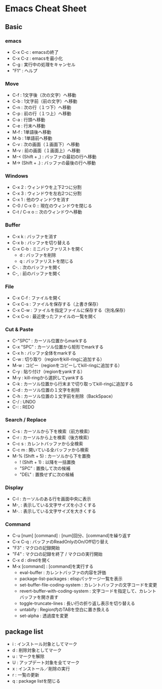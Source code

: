 # Emacs Cheat Sheet

## Basic

### emacs
- C-x C-c : emacsの終了
- C-x C-z : emacsを最小化
- C-g : 実行中の処理をキャンセル
- "F1" : ヘルプ

### Move
- C-f : 1文字後（次の文字）へ移動
- C-b : 1文字前（前の文字）へ移動
- C-n : 次の行（１つ下）へ移動
- C-p : 前の行（１つ上）へ移動
- C-a : 行頭へ移動
- C-e : 行末へ移動
- M-f : 1単語後へ移動
- M-b : 1単語前へ移動
- C-v : 次の画面（１画面下）へ移動
- M-v : 前の画面（１画面上）へ移動
- M-< (Shift + ,) : バッファの最初の行へ移動
- M-> (Shift + .) : バッファの最後の行へ移動

### Windows
- C-x 2 : ウィンドウを上下2つに分割
- C-x 3 : ウィンドウを左右2つに分割
- C-x 1 : 他のウィンドウを消す
- C-0 / C-x 0 :: 現在のウィンドウを閉じる
- C-t / C-x o :: 次のウィンドウへ移動

### Buffer
- C-x k : バッファを消す
- C-x b : バッファを切り替える
- C-x C-b : ミニバッファリストを開く
  - d : バッファを削除
  - q : バッファリストを閉じる
- C-. : 次のバッファを開く
- C-, : 前のバッファを開く

### File
- C-x C-f : ファイルを開く
- C-x C-s : ファイルを保存する（上書き保存）
- C-x C-w : ファイルを指定ファイルに保存する（別名保存）
- C-x C-o : 最近使ったファイルの一覧を開く

### Cut & Paste
- C-"SPC" : カーソル位置からmarkする
- C-x "SPC" : カーソル位置から矩形でmarkする
- C-x h : バッファ全体をmarkする
- C-w : 切り取り（regionをkill-ringに追加する）
- M-w : コピー（regionをコピーしてkill-ringに追加する）
- C-y : 貼り付け（regionをyankする）
- M-y : kill-ringから選択してyankする
- C-k : カーソル位置から行末まで切り取ってkill-ringに追加する
- C-d : カーソル位置の１文字を削除
- C-h : カーソル位置の１文字前を削除（BackSpace）
- C-/ : UNDO
- C-: : REDO

### Search / Replace
- C-s : カーソルから下を検索（前方検索）
- C-r : カーソルから上を検索（後方検索）
- C-c s : カレントバッファから全検索
- C-c m : 開いている全バッファから検索
- M-% (Shift + 5) : カーソルから下を置換
  - ! (Shift + 1) : 以降を一括置換
  - "SPC" : 置換して次の候補
  - "DEL" : 置換せずに次の候補

### Display
- C-l : カーソルのある行を画面中央に表示
- M-, : 表示している文字サイズを小さくする
- M-. : 表示している文字サイズを大きくする

### Command
- C-u [num] [command] : [num]回分、[command]を繰り返す
- C-x C-q : バッファのReadOnlyのOn/Off切り替え
- "F3" : マクロの記録開始
- "F4" : マクロの記録を終了 / マクロの実行開始
- C-x d : diredを開く
- M-x [command] : [command]を実行する
  - eval-buffer : カレントバッファの内容を評価
  - package-list-packages : elispパッケージ一覧を表示
  - set-buffer-file-coding-system : カレントバッファの文字コードを変更
  - revert-buffer-with-coding-system : 文字コードを指定して、カレントバッファを開き直す
  - toggle-truncate-lines : 長い行の折り返し表示を切り替える
  - untabify : Region内のTABを空白に置き換える
  - set-alpha : 透過度を変更
<!---
    - rg :: ripgrep
    - sgml-pretty-print :: XMLファイルの整形
-->

## package list
- i : インストール対象としてマーク
- d : 削除対象としてマーク
- u : マークを解除
- U : アップデート対象を全てマーク
- x : インストール／削除の実行
- r : 一覧の更新
- q : package listを閉じる

<!---
* dired
- n :: 次のディレクトリへ移動
- p :: 前のディレクトリへ移動
- FILE <ENT> :: 指定したファイルを別のウィンドウで開く
- DIR <ENT> :: １階層下のディレクトリへ移動
- j :: １階層上のディレクトリへ移動
- i :: サブディレクトリを展開
- <TAB> :: サブディレクトリを閉じる
- g :: 一覧の最新化
- s :: 一覧のソート
- m :: 対象をマーク
  - u :: 対象のマークを解除
  - U :: 全てのマークを解除
  - C :: マークされた対象をコピー
  - R :: マークされた対象を移動
  - D :: マークされた対象を削除
- + :: ディレクトリを作成
- q :: diredを閉じる
- r :: エディタモード（wdired）
  - C-c C-c :: 変更結果を反映
  - C-c C-g :: 変更結果を破棄
* view
- l :: 1文字後（次の文字）へ移動
- h :: 1文字前（前の文字）へ移動
- j :: 次の行（１つ下）へ移動
- k :: 前の行（１つ上）へ移動
- n :: 次の画面（１画面下）へ移動
- p :: 前の画面（１画面上）へ移動
- s :: カーソルから下を検索（前方検索）
- r :: カーソルから上を検索（後方検索） 
-->

